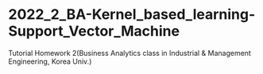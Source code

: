 # 2022_2_BA-Kernel_based_learning-Support_Vector_Machine
Tutorial Homework 2(Business Analytics class in Industrial &amp; Management Engineering, Korea Univ.)
